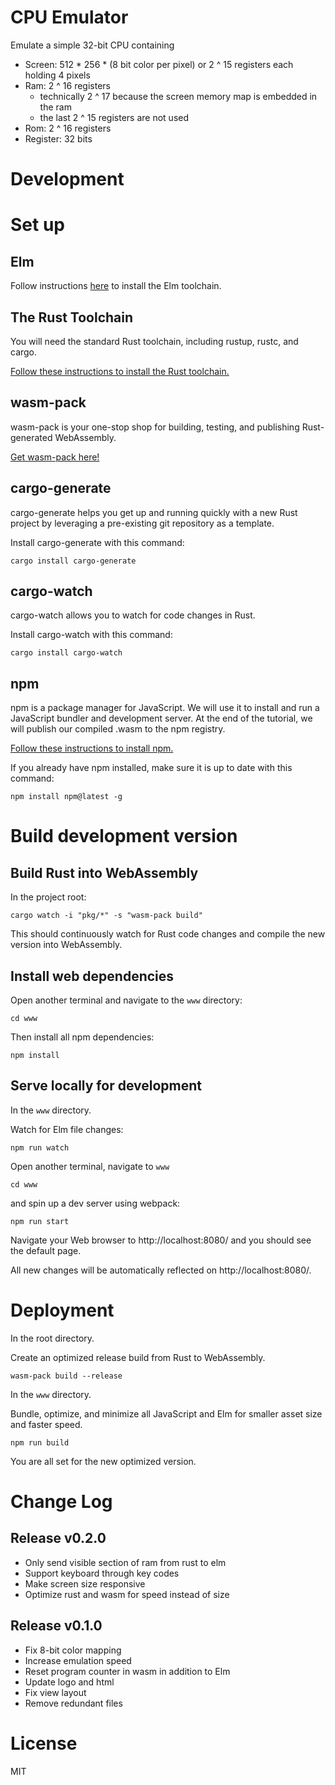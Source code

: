 # CPU Emulator

Emulate a simple 32-bit CPU containing

* Screen: 512 * 256 * (8 bit color per pixel) or 2 ^ 15 registers each holding 4 pixels
* Ram: 2 ^ 16 registers
  - technically 2 ^ 17 because the screen memory map is embedded in the ram
  - the last 2 ^ 15 registers are not used
* Rom: 2 ^ 16 registers
* Register: 32 bits

# Development

# Set up
## Elm
Follow instructions [here](https://guide.elm-lang.org/install/) to install the Elm toolchain.

## The Rust Toolchain
You will need the standard Rust toolchain, including rustup, rustc, and cargo.

[Follow these instructions to install the Rust toolchain.](https://www.rust-lang.org/tools/install)

## wasm-pack
wasm-pack is your one-stop shop for building, testing, and publishing Rust-generated WebAssembly.

[Get wasm-pack here!](https://rustwasm.github.io/wasm-pack/installer/)

## cargo-generate
cargo-generate helps you get up and running quickly with a new Rust project by leveraging a pre-existing git repository as a template.

Install cargo-generate with this command:
```
cargo install cargo-generate
```

## cargo-watch
cargo-watch allows you to watch for code changes in Rust.

Install cargo-watch with this command:
```
cargo install cargo-watch
```

## npm
npm is a package manager for JavaScript. We will use it to install and run a JavaScript bundler and development server. At the end of the tutorial, we will publish our compiled .wasm to the npm registry.

[Follow these instructions to install npm.](https://www.npmjs.com/get-npm)

If you already have npm installed, make sure it is up to date with this command:

```
npm install npm@latest -g
```

# Build development version

## Build Rust into WebAssembly
In the project root:
```
cargo watch -i "pkg/*" -s "wasm-pack build"
```
This should continuously watch for Rust code changes and compile the new version into WebAssembly.

## Install web dependencies
Open another terminal and navigate to the `www` directory:
```
cd www
```
Then install all npm dependencies:
```
npm install
```

## Serve locally for development
In the `www` directory.

Watch for Elm file changes:
```
npm run watch
```
Open another terminal, navigate to `www`
```
cd www
```
and spin up a dev server using webpack:
```
npm run start
```
Navigate your Web browser to http://localhost:8080/ and you should see the default page.

All new changes will be automatically reflected on http://localhost:8080/.

# Deployment

In the root directory.

Create an optimized release build from Rust to WebAssembly.
```
wasm-pack build --release
```
In the `www` directory.

Bundle, optimize, and minimize all JavaScript and Elm for smaller asset size and faster speed.
```
npm run build
```

You are all set for the new optimized version.

# Change Log

## Release v0.2.0

* Only send visible section of ram from rust to elm
* Support keyboard through key codes
* Make screen size responsive
* Optimize rust and wasm for speed instead of size

## Release v0.1.0

* Fix 8-bit color mapping
* Increase emulation speed
* Reset program counter in wasm in addition to Elm
* Update logo and html
* Fix view layout
* Remove redundant files

# License
MIT